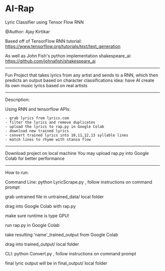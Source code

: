 # AI-Rap
Lyric Classifier using Tensor Flow RNN

@Author: Ajay Kirtikar

Based off of TensorFlow RNN tutorial: https://www.tensorflow.org/tutorials/text/text_generation 

As well as John Fish's python implementation shakespeare_ai: https://github.com/johnafish/shakespeare_ai

-----------------------------------------------------------------------------

Fun Project that takes lyrics from any artist and sends to a RNN, 
which then predicts an output based on character classifications
idea: have AI create its own music lyrics based on real artists

-----------------------------------------------------------------------------

Description:  

Using RNN and tensorflow APIs:

    - grab lyrics from lyrics.com
    - filter the lyrics and remove duplicates
    - upload the lyrics to rap.py in Google Colab
    - download new trained lyrics
    - convert trained lyrics into 10,11,12,13 syllable lines
    - match lines to rhyme with stanza flow

-----------------------------------------------------------------------------

Download project on local machine
You may upload rap.py into Google Colab for better performance

-----------------------------------------------------------------------------

How to run:

Command Line: python LyricScrape.py , follow instructions on command prompt

grab untrained file in untrained_data/ local folder

drag into Google Colab with rap.py

make sure runtime is type GPU!

run rap.py in Google Colab

take resulting 'name'_trained_output from Google Colab

drag into trained_output/ local folder

CLI: python Convert.py , follow instructions on command prompt

final lyric output will be in final_output/ local folder
